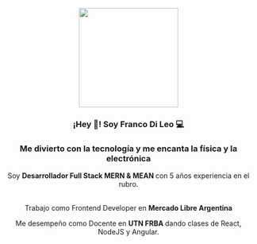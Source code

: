 <p align="center" width="300">
   <img align="center" width="200" src="https://scontent.faep8-1.fna.fbcdn.net/v/t1.6435-9/167417640_408106386813023_8792127301762181707_n.jpg?_nc_cat=101&ccb=1-3&_nc_sid=09cbfe&_nc_ohc=u61QpYLWxbcAX9oLkgl&tn=xYlb_IpG8C1yxq1x&_nc_ht=scontent.faep8-1.fna&uss=211ca8c07dc5611b&odm=bWVsaS53b3JrcGxhY2UuY29t&oe2=60ADF782&oh=45f02ce9f6e8c5ecea0c5fd8e26a025b&oe=6086DE86" />
   <h3 align="center">¡Hey 👋! Soy Franco Di Leo 💻</h3>
</p>

<h3 align="center">
   Me divierto con la tecnología y me encanta la física y la electrónica
</h3>


<p align="center">Soy <strong>Desarrollador Full Stack MERN & MEAN </strong> con 5 años experiencia en el rubro.<br /><br /></p>
<p align="center">
   Trabajo como Frontend Developer en <strong> Mercado Libre Argentina </strong><br />
</p>

<p align="center">
   Me desempeño como Docente en <strong> UTN FRBA </strong> dando clases de React, NodeJS y Angular.<br />
</p>




